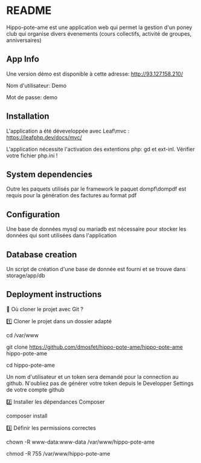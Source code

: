 # README

Hippo-pote-ame est une application web qui permet la gestion d'un poney club qui organise divers évenements (cours collectifs, activité de groupes, anniversaires)


## App Info
Une version démo est disponible à cette adresse:  http://93.127.158.210/

Nom d'utilisateur: Demo

Mot de passe: demo

## Installation
L'application a été déveveloppée avec Leaf\mvc : https://leafphp.dev/docs/mvc/

L'application nécessite l'activation des extentions php: gd et ext-inl. Vérifier votre fichier php.ini !

## System dependencies
Outre les paquets utilisés par le framework le paquet dompf\dompdf est requis pour la génération des factures au format pdf

## Configuration
Une base de données mysql ou mariadb est nécessaire pour stocker les données qui sont utilisées dans l'application

## Database creation
Un script de création d'une base de donnée est fourni et se trouve dans storage/app/db

## Deployment instructions

📂 Où cloner le projet avec Git ?

1️⃣ Cloner le projet dans un dossier adapté

cd /var/www

git clone https://github.com/dmosfet/hippo-pote-ame/hippo-pote-ame hippo-pote-ame

cd hippo-pote-ame

Un nom d'utilisateur et un token sera demandé pour la connection au github. N'oubliez pas de générer votre token depuis le Developper Settings de votre compte github

2️⃣ Installer les dépendances Composer

composer install

3️⃣ Définir les permissions correctes

chown -R www-data:www-data /var/www/hippo-pote-ame

chmod -R 755 /var/www/hippo-pote-ame

